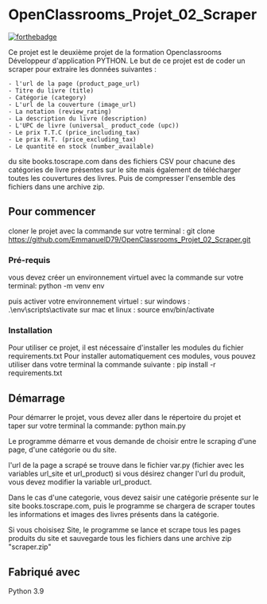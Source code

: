 # OpenClassrooms_Projet_02_Scraper

[![forthebadge](https://forthebadge.com/generator/?plabel=USES&slabel=PYTHON&pbg=%235D9741&sbg=%23C1D72F)](http://forthebadge.com)  

Ce projet est le deuxième projet de la formation Openclassrooms Développeur d'application PYTHON.
Le but de ce projet est de coder un scraper pour extraire les données suivantes : 

	- l'url de la page (product_page_url)
	- Titre du livre (title)
	- Catégorie (category)
	- L'url de la couverture (image_url)
	- La notation (review_rating)
	- La description du livre (description)
	- L'UPC de livre (universal_ product_code (upc))
	- Le prix T.T.C (price_including_tax)
	- Le prix H.T. (price_excluding_tax)
	- Le quantité en stock (number_available)

du site books.toscrape.com dans des fichiers CSV pour chacune des catégories de livre présentes sur le site mais également de télécharger toutes les couvertures des livres.
Puis de compresser l'ensemble des fichiers dans une archive zip.


## Pour commencer

cloner le projet avec la commande sur votre terminal :
git clone https://github.com/EmmanuelD79/OpenClassrooms_Projet_02_Scraper.git

### Pré-requis

vous devez créer un environnement virtuel avec la commande sur votre terminal:
	python -m venv env

puis activer votre environnement virtuel :
	sur windows : .\env\scripts\activate
	sur mac et linux : source env/bin/activate


### Installation

Pour utiliser ce projet, il est nécessaire d'installer les modules du fichier requirements.txt
Pour installer automatiquement ces modules, vous pouvez utiliser dans votre terminal la commande suivante :
	pip install -r requirements.txt


## Démarrage

Pour démarrer le projet, vous devez aller dans le répertoire du projet et taper sur votre terminal la commande:
	python main.py

Le programme démarre et vous demande de choisir entre le scraping d'une page, d'une catégorie ou du site.

l'url de la page a scrapé se trouve dans le fichier var.py (fichier avec les variables url_site et url_product)
si vous désirez changer l'url du produit, vous devez modifier la variable url_product.

Dans le cas d'une categorie, vous devez saisir une catégorie présente sur le site books.toscrape.com, puis le programme se chargera de scraper toutes les informations et images des livres présents dans la catégorie.

Si vous choisisez Site, le programme se lance et scrape tous les pages produits du site et sauvegarde tous les fichiers dans une archive zip "scraper.zip"

## Fabriqué avec

Python 3.9




